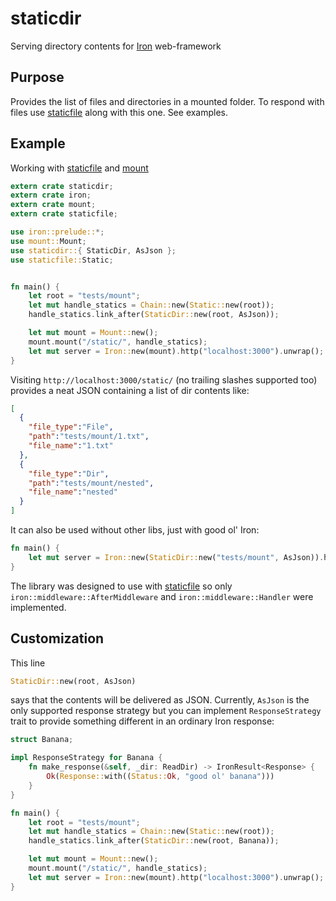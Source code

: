 # staticdir
Serving directory contents for [Iron](https://github.com/iron/iron) web-framework

## Purpose

Provides the list of files and directories in a mounted folder. To respond with files use [staticfile](https://github.com/iron/staticfile) along with this one. See examples.

## Example

Working with [staticfile](https://github.com/iron/staticfile) and [mount](https://github.com/iron/mount)

```rust
extern crate staticdir;
extern crate iron;
extern crate mount;
extern crate staticfile;

use iron::prelude::*;
use mount::Mount;
use staticdir::{ StaticDir, AsJson };
use staticfile::Static;


fn main() {
    let root = "tests/mount";
    let mut handle_statics = Chain::new(Static::new(root));
    handle_statics.link_after(StaticDir::new(root, AsJson));

    let mut mount = Mount::new();
    mount.mount("/static/", handle_statics);
    let mut server = Iron::new(mount).http("localhost:3000").unwrap();
}

```
Visiting `http://localhost:3000/static/` (no trailing slashes supported too) provides a neat JSON containing a list of dir contents like:

```json
[
  {
    "file_type":"File",
    "path":"tests/mount/1.txt",
    "file_name":"1.txt"
  },
  {
    "file_type":"Dir",
    "path":"tests/mount/nested",
    "file_name":"nested"
  }
]
```
It can also be used without other libs, just with good ol' Iron:

```rust
fn main() {
    let mut server = Iron::new(StaticDir::new("tests/mount", AsJson)).http("localhost:3000").unwrap();
}
```

The library was designed to use with [staticfile](https://github.com/iron/staticfile) so only `iron::middleware::AfterMiddleware` and `iron::middleware::Handler` were implemented.

## Customization

This line

```rust
StaticDir::new(root, AsJson)
```

says that the contents will be delivered as JSON. Currently, `AsJson` is the only supported response strategy but you can implement `ResponseStrategy` trait to provide something different in an ordinary Iron response:

```rust
struct Banana;

impl ResponseStrategy for Banana {
    fn make_response(&self, _dir: ReadDir) -> IronResult<Response> {
        Ok(Response::with((Status::Ok, "good ol' banana")))
    }
}

fn main() {
    let root = "tests/mount";
    let mut handle_statics = Chain::new(Static::new(root));
    handle_statics.link_after(StaticDir::new(root, Banana));

    let mut mount = Mount::new();
    mount.mount("/static/", handle_statics);
    let mut server = Iron::new(mount).http("localhost:3000").unwrap();
}
```
